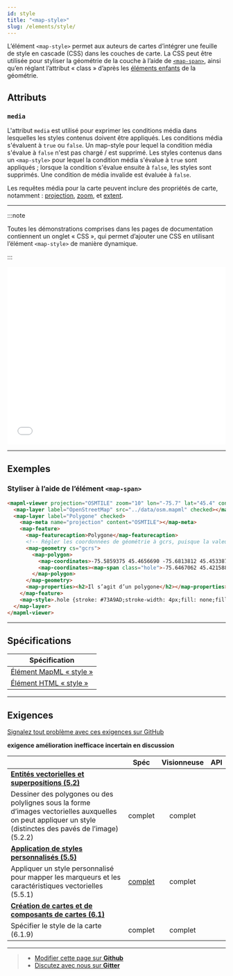 ```yaml
---
id: style
title: "<map-style>"
slug: /elements/style/
---
```


L’élément `<map-style>` permet aux auteurs de cartes d’intégrer une feuille de style en cascade (CSS) dans les couches de carte. La CSS peut être utilisée pour styliser la géométrie de la couche à l’aide de [`<map-span>`](../../elements/span/), ainsi qu’en réglant l’attribut « class » d’après les [éléments enfants](../geometry/#éléments-enfants) de la géométrie.

## Attributs

### `media`

L'attribut `media` est utilisé pour exprimer les conditions média dans lesquelles les styles contenus doivent être appliqués. Les conditions média s'évaluent à `true` ou `false`.  Un map-style pour lequel la condition média s'évalue à `false` n'est pas chargé / est supprimé.  Les styles contenus dans un `<map-style>` pour lequel la condition média s'évalue à `true` sont appliqués ; lorsque la condition s'évalue ensuite à `false`, les styles sont supprimés.  Une condition de média invalide est évaluée à `false`.

Les requêtes média pour la carte peuvent inclure des propriétés de carte, notamment :  [projection](../../api/mapml-viewer-api#projection), [zoom](../../api/mapml-viewer-api#zoom), et [extent](../../api/mapml-viewer-api#extent).

---

:::note

Toutes les démonstrations comprises dans les pages de documentation contiennent un onglet « CSS », qui permet d’ajouter une CSS en utilisant l’élément `<map-style>` de manière dynamique.

:::

<iframe src="../../../demo/map-style-demo/" title="Démo en MapML" height="410" width="100%" scrolling="no" frameBorder="0"></iframe>

---

## Exemples

### Styliser à l’aide de l’élément `<map-span>`

```html
<mapml-viewer projection="OSMTILE" zoom="10" lon="-75.7" lat="45.4" controls>
  <map-layer label="OpenStreetMap" src="../data/osm.mapml" checked></map-layer>
  <map-layer label="Polygone" checked>
    <map-meta name="projection" content="OSMTILE"></map-meta>
    <map-feature>
      <map-featurecaption>Polygone</map-featurecaption>
      <!-- Régler les coordonnées de géométrie à gcrs, puisque la valeur par défaut correspond à pcrs -->
      <map-geometry cs="gcrs">
        <map-polygon>
          <map-coordinates>-75.5859375 45.4656690 -75.6813812 45.4533876 -75.6961441 45.4239978 -75.7249832 45.4083331 -75.7792282 45.3772317 -75.7534790 45.3294614 -75.5831909 45.3815724 -75.6024170 45.4273712 -75.5673981 45.4639834 -75.5859375 45.4656690</map-coordinates>
          <map-coordinates><map-span class="hole">-75.6467062 45.4215881 -75.6889363 45.4049585 -75.6693647 45.3767494 -75.6270640 45.3924229 -75.6467062 45.4215881</map-span></map-coordinates>
        </map-polygon>
      </map-geometry>
      <map-properties><h2>Il s’agit d’un polygone</h2></map-properties>
    </map-feature>
    <map-style>.hole {stroke: #73A9AD;stroke-width: 4px;fill: none;fill-opacity: 1;}</map-style>
  </map-layer>
</mapml-viewer>
```

---

## Spécifications 

| Spécification                                                |
|--------------------------------------------------------------|
| [Élément MapML « style »](https://maps4html.org/MapML-Specification/spec/#styling) |
| [Élément HTML « style »](https://html.spec.whatwg.org/#the-style-element) |

---

## Exigences

[Signalez tout problème avec ces exigences sur GitHub](https://github.com/Maps4HTML/HTML-Map-Element-UseCases-Requirements/issues/new?title=-SUMMARIZE+THE+PROBLEM-&body=-DESCRIBE+THE+PROBLEM-)

<p><b><span class="requirement">exigence</span>
<span class="enhancement">amélioration</span>
<span class="impractical">inefficace</span>
<span class="undecided">incertain</span>
<span class="discussion">en discussion</span></b></p>

|  | Spéc | Visionneuse | API |
|:---------------------------------------------------------------------------------|:------: |:-----: |:---: |
| [**Entités vectorielles et superpositions (5.2)**](https://maps4html.org/HTML-Map-Element-UseCases-Requirements/#map-viewers-capabilities-vectors) |  |  |  |
| <div class="requirement">Dessiner des polygones ou des polylignes sous la forme d’images vectorielles auxquelles on peut appliquer un style (distinctes des pavés de l’image) (5.2.2)</div> | complet | complet |  |
| [**Application de styles personnalisés (5.5)**](https://maps4html.org/HTML-Map-Element-UseCases-Requirements/#map-viewers-capabilities-custom-styling) |  |  |  |
| <div class="undecided">Appliquer un style personnalisé pour mapper les marqueurs et les caractéristiques vectorielles (5.5.1)</div>              | [complet](https://github.com/Maps4HTML/HTML-Map-Element-UseCases-Requirements/issues/15) | complet |  |
| [**Création de cartes et de composants de cartes (6.1)**](https://maps4html.org/HTML-Map-Element-UseCases-Requirements/#client-apis-creation) |  |  |  |
| <div class="undecided"> Spécifier le style de la carte (6.1.9)</div>        | complet | complet |  |

---

> - [Modifier cette page sur **Github**](https://github.com/Maps4HTML/web-map-doc/edit/main/i18n/fr/docusaurus-plugin-content-docs/current/elements/style.md)
> - [Discutez avec nous sur **Gitter**](https://gitter.im/Maps4HTML/chat)
